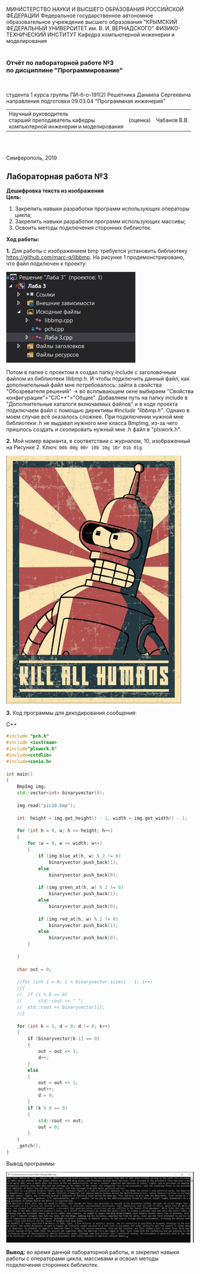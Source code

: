 ﻿


МИНИСТЕРСТВО НАУКИ  И ВЫСШЕГО ОБРАЗОВАНИЯ РОССИЙСКОЙ ФЕДЕРАЦИИ
Федеральное государственное автономное образовательное учреждение высшего образования
"КРЫМСКИЙ ФЕДЕРАЛЬНЫЙ УНИВЕРСИТЕТ им. В. И. ВЕРНАДСКОГО"
ФИЗИКО-ТЕХНИЧЕСКИЙ ИНСТИТУТ
Кафедра компьютерной инженерии и моделирования
<br/><br/>

### Отчёт по лабораторной работе №3<br/> по дисциплине "Программирование"
<br/>

студента 1 курса группы ПИ-б-о-191(2)
Решетника Даниила Сергеевича
направления подготовки 09.03.04 "Программная инженерия"
<br/>

<table>
<tr><td>Научный руководитель<br/> старший преподаватель кафедры<br/> компьютерной инженерии и моделирования</td>
<td>(оценка)</td>
<td>Чабанов В.В.</td>
</tr>
</table>
<br/><br/>

Симферополь, 2019
## Лабораторная работа №3
**Дешифровка текста из изображения** <br>
**Цель:**
1. Закрепить навыки разработки программ использующих операторы цикла;
2. Закрепить навыки разработки программ использующих массивы;
3. Освоить методы подключения сторонних библиотек.

**Ход работы:** 

**1\.** Для работы с изображением bmp требуется установить библиотеку  https://github.com/marc-q/libbmp.  На рисунке 1 продемонстрировано, что файл подключен к проекту:

![Рис. 1. Добавленный libbmp.cpp файла к проекту.](https://github.com/dicpic/pics/blob/master/cppishere.jpg?raw=true)

Потом в папке с проектом я создал папку include с заголовочным файлом из библиотеки libbmp.h. И чтобы подключить данный файл, как дополнительный файл мне потребовалось: зайти в свойства "Обозревателя решений" -> во всплывающем окне выбираем "Свойства конфигурации">"C/C++">"Общие". Добавляем путь на папку include в "Дополнительные каталоги включаемых файлов" и в коде проекта подключаем файл с помощью директивы *#include "libbmp.h"*. 
Однако в моем случае всё оказалось сложнее. При подключении нужной мне библиотеки .h не выдавал нужного мне класса BmpImg, из-за чего пришлось создать и скопировать нужный мне .h файл в "plswork.h".

**2\.** Мой номер варианта, в соответствии с журналом, 10, изображенный на Рисунке 2.
Ключ: `00b 00g 00r 10b 10g 10r 01b 01g`.

![Рис. 2. Изображение, прилагающееся к заданию.](https://raw.githubusercontent.com/dicpic/pics/master/pic10.bmp)

**3\.** Код программы для декодирования сообщения:

C++
```cpp
#include "pch.h"
#include <iostream>
#include"plswork.h"
#include<cstdlib>
#include<conio.h>

int main()
{
	BmpImg img;
	std::vector<int> binaryvector(0);
	
	img.read("pic10.bmp");

	int  height = img.get_height() - 1, width = img.get_width() - 1;

	for (int h = 0, w; h <= height; h++)
	{
		for (w = 0; w <= width; w++)
		{
			if (img.blue_at(h, w) % 2 != 0)
				binaryvector.push_back(1);
			else 
				binaryvector.push_back(0);
			
			if (img.green_at(h, w) % 2 != 0)
				binaryvector.push_back(1);
			else
				binaryvector.push_back(0);

			if (img.red_at(h, w) % 2 != 0)
				binaryvector.push_back(1);
			else
				binaryvector.push_back(0);
		}

	}

	char out = 0;

	//for (int i = 0; i < binaryvector.size() - 1; i++)
	//{
	//	if (i % 8 == 0)
	//		std::cout << " ";
	//	std::cout << binaryvector[i];
	//}

	for (int k = 1, d = 0; d != 8; k++)
	{
		if (binaryvector[k-1] == 0) 
		{
			out = out << 1;
			d++;
		}
		else 
		{
			out = out << 1;
			out++;
			d = 0;
		}
		if (k % 8 == 0) 
		{
			std::cout << out;
			out = 0;
		}
	}
	_getch();
}
```
Вывод программы:

![Рис. 3. Консольный вывод программы.](https://github.com/dicpic/pics/blob/master/result.jpg?raw=true)

**Вывод:** во время данной лабораторной работы, я закрепил навыки работы с операторами цикла, массивами и освоил методы подключения сторонних библиотек.
